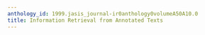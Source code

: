 ```yaml
---
anthology_id: 1999.jasis_journal-ir0anthology0volumeA50A10.0
title: Information Retrieval from Annotated Texts
---
```

